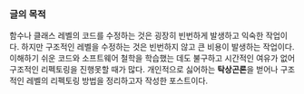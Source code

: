 ### 글의 목적
함수나 클래스 레벨의 코드를 수정하는 것은 굉장히 빈번하게 발생하고 익숙한 작업이다.
하지만 구조적인 레벨을 수정하는 것은 빈번하지 않고 큰 비용이 발생하는 작업이다.
이해하기 쉬운 코드와 소프트웨어 철학을 학습했는 데도 불구하고 시간적인 여유가 없어
구조적인 리펙토링을 진행못할 때가 많다.
개인적으로 싫어하는 **탁상곤론**을 벋어나 구조적인 레벨의 리펙토링 방법을 정리하고자 작성한 포스트이다.